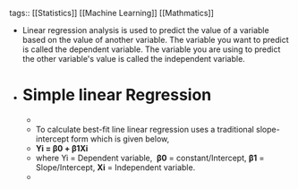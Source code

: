 tags:: [[Statistics]] [[Machine Learning]] [[Mathmatics]]

- Linear regression analysis is used to predict the value of a variable based on the value of another variable. The variable you want to predict is called the dependent variable. The variable you are using to predict the other variable's value is called the independent variable.
- # Simple linear Regression
	-
	- To calculate best-fit line linear regression uses a traditional slope-intercept form which is given below,
	- **Yi = β0 + β1Xi**
	- where Yi = Dependent variable,  **β0** = constant/Intercept, **β1** = Slope/Intercept, **Xi** = Independent variable.
	-